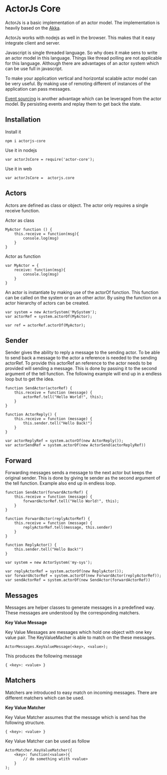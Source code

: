 ActorJs Core
============

ActorJs is a basic implementation of an actor model. The implementation is heavily based on the [Akka](http://akka.io/). 

ActorJs works with nodejs as well in the browser. This makes that it easy integrate client and server.

Javascript is single threaded language. So why does it make sens to write an actor model in this language. Things like thread polling are not applicable for this language. Although there are advantages of an actor system which can be use full in javascript.

To make your application vertical and horizontal scalable actor model can be very useful. By making use of remoting different of instances of the application can pass messages.

[Event sourcing](http://martinfowler.com/eaaDev/EventSourcing.html) is another advantage which can be leveraged from the actor model. By persisting events and replay them to get back the state.  

Installation
------------
Install it
```
npm i actorjs-core
```

Use it in nodejs
```
var actorJsCore = require('actor-core');
```

Use it in web
```
var actorJsCore =  actorjs.core
```

Actors
------

Actors are defined as class or object. The actor only requires a single receive function.

Actor as class
```
MyActor function () {
    this.receive = function(msg){
        console.log(msg)
    }
}
```

Actor as function
```
var MyActor = {
    receive: function(msg){
        console.log(msg)
    }
}
```

An actor is instantiate by making use of the actorOf function. This function can be called on the system or on an other actor. By using the function on a actor hierarchy of actors can be created.

```
var system = new ActorSystem('MySystem');
var actorRef = system.actorOf(MyActor);
```

```
var ref = actorRef.actorOf(MyActor);
```

Sender
------
Sender gives the ability to reply a message to the sending actor. To be able to send back a message to the actor a reference is needed to the sending actorRef. To provide this actorRef an reference to the actor needs to be provided will sending a message. This is done by passing it to the second argument of the tell function. The following example will end up in a endless loop but to get the idea.

```
function SendActor(actorRef) {
    this.receive = function (message) {
        actorRef.tell("Hello World!", this);
    }
}

function ActorReply() {
    this.receive = function (message) {
        this.sender.tell("Hello Back!")
    }
}

var actorReplyRef = system.actorOf(new ActorReply());
var actorSendRef = system.actorOf(new ActorSend(actorReplyRef))
```

Forward
-------
Forwarding messages sends a message to the next actor but keeps the original sender. This is done by giving te sender as the second argument of the tell function. Example also end up in endless loop.

```
function SendActor(forwardActorRef) {
    this.receive = function (message) {
        forwardActorRef.tell("Hello World!", this);
    }
}

function ForwardActor(replyActorRef) {
    this.receive = function (message) {
        replyActorRef.tell(message, this.sender)
    }
}

function ReplyActor() {
    this.sender.tell("Hello Back!")
}

var system = new ActorSystem('my-sys');

var replyActorRef = system.actorOf(new ReplyActor());
var forwardActorRef = system.actorOf(new ForwardActor(replyActorRef));
var sendActorRef = system.actorOf(new SendActor(forwardActorRef))
```

Messages
--------

Messages are helper classes to generate messages in a predefined way. These messages are understood by the corresponding matchers.

**Key Value Message**

Key Value Messages are messages which hold one object with one key value pair. The KeyValueMacher is able to match on the these messages. 
```
ActorMessages.KeyValueMessage(<key>, <value>);
```

This produces the following message
```
{ <key>: <value> }
```

Matchers
--------
Matchers are introduced to easy match on incoming messages. There are different matchers which can be used.

**Key Value Matcher**

Key Value Matcher assumes that the message which is send has the following structure.

```
{ <key>: <value> }
```

Key Value Matcher can be used as follow
```
ActorMatcher.KeyValueMatcher({
    <key>: function(<value>){
        // do something wtith <value>
    }
);
```